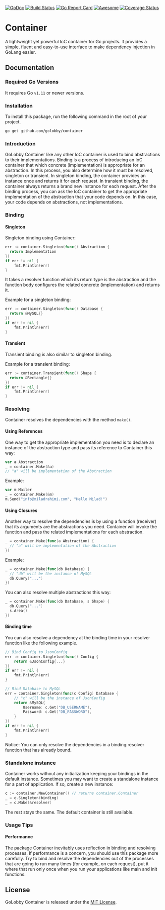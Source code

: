 [![GoDoc](https://godoc.org/github.com/golobby/container?status.svg)](https://godoc.org/github.com/golobby/container)
[![Build Status](https://travis-ci.org/golobby/container.svg?branch=master)](https://travis-ci.org/golobby/container)
[![Go Report Card](https://goreportcard.com/badge/github.com/golobby/container)](https://goreportcard.com/report/github.com/golobby/container)
[![Awesome](https://cdn.rawgit.com/sindresorhus/awesome/d7305f38d29fed78fa85652e3a63e154dd8e8829/media/badge.svg)](https://github.com/sindresorhus/awesome) 
[![Coverage Status](https://coveralls.io/repos/github/golobby/container/badge.svg?branch=master)](https://coveralls.io/github/golobby/container?branch=master)

# Container
A lightweight yet powerful IoC container for Go projects. It provides a simple, fluent and easy-to-use interface to make dependency injection in GoLang easier.

## Documentation

### Required Go Versions
It requires Go `v1.11` or newer versions.

### Installation
To install this package, run the following command in the root of your project.

```bash
go get github.com/golobby/container
```

### Introduction
GoLobby Container like any other IoC container is used to bind abstractions to their implementations.
Binding is a process of introducing an IoC container that which concrete (implementation) is appropriate for an abstraction. In this process, you also determine how it must be resolved, singleton or transient. 
In singleton binding, the container provides an instance once and returns it for each request. 
In transient binding, the container always returns a brand new instance for each request.
After the binding process, you can ask the IoC container to get the appropriate implementation of the abstraction that your code depends on. In this case, your code depends on abstractions, not implementations.

### Binding

#### Singleton

Singleton binding using Container:

```go
err := container.Singleton(func() Abstraction {
  return Implementation
})
if err != nil {
    fmt.Println(err)
}
```

It takes a resolver function which its return type is the abstraction and the function body configures the related concrete (implementation) and returns it.

Example for a singleton binding:

```go
err := container.Singleton(func() Database {
  return &MySQL{}
})
if err != nil {
    fmt.Println(err)
}
```

#### Transient

Transient binding is also similar to singleton binding.

Example for a transient binding:

```go
err := container.Transient(func() Shape {
  return &Rectangle{}
})
if err != nil {
    fmt.Println(err)
}
```

### Resolving

Container resolves the dependencies with the method `make()`.

#### Using References

One way to get the appropriate implementation you need is to declare an instance of the abstraction type and pass its reference to Container this way:

```go
var a Abstraction
_ = container.Make(&a)
// "a" will be implementation of the Abstraction
```

Example:

```go
var m Mailer
_ = container.Make(&m)
m.Send("info@miladrahimi.com", "Hello Milad!")
```

#### Using Closures

Another way to resolve the dependencies is by using a function (receiver) that its arguments are the abstractions you 
need. Container will invoke the function and pass the related implementations for each abstraction.

```go
_ = container.Make(func(a Abstraction) {
  // "a" will be implementation of the Abstraction
})
```

Example:

```go
_ = container.Make(func(db Database) {
  // "db" will be the instance of MySQL
  db.Query("...")
})
```

You can also resolve multiple abstractions this way:

```go
_ = container.Make(func(db Database, s Shape) {
  db.Query("...")
  s.Area()
})
```

#### Binding time

You can also resolve a dependency at the binding time in your resolver function like the following example.

```go
// Bind Config to JsonConfig
err := container.Singleton(func() Config {
    return &JsonConfig{...}
})
if err != nil {
    fmt.Println(err)
}

// Bind Database to MySQL
err = container.Singleton(func(c Config) Database {
    // "c" will be the instance of JsonConfig
    return &MySQL{
        Username: c.Get("DB_USERNAME"),
        Password: c.Get("DB_PASSWORD"),
    }
})
if err != nil {
    fmt.Println(err)
}
```

Notice: You can only resolve the dependencies in a binding resolver function that has already bound.

### Standalone instance

Container works without any initialization keeping your bindings in the default instance. Sometimes you may want to create a standalone instance for a part of application. If so, create a new instance:

```go
c := container.NewContainer() // returns container.Container
_ = c.Singleton(binding)
_ = c.Make(&resolver)
```

The rest stays the same. The default container is still available.

### Usage Tips

#### Performance
The package Container inevitably uses reflection in binding and resolving processes. 
If performance is a concern, you should use this package more carefully. 
Try to bind and resolve the dependencies out of the processes that are going to run many times 
(for example, on each request), put it where that run only once when you run your applications 
like main and init functions.

## License

GoLobby Container is released under the [MIT License](http://opensource.org/licenses/mit-license.php).
